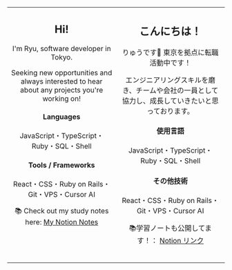 <table style="border-collapse: collapse; border: none;">
<tr>
<td width="50%" valign="top" align="center" style="border: none;">

## Hi!

I'm Ryu, software developer in Tokyo. 

Seeking new opportunities and always interested to hear about any projects you're working on!

<h4>Languages</h4>

JavaScript・TypeScript・Ruby・SQL・Shell

<h4>Tools / Frameworks</h4>

React・CSS・Ruby on Rails・Git・VPS・Cursor AI

📚 Check out my study notes here: [My Notion Notes](https://cuddly-sunflower-42d.notion.site/My-programming-notes-116ec724414c4734a98f498a788a3c79)
<br></br>

</td>
<td width="50%" valign="top" align="center" style="border: none;">

## こんにちは！

りゅうです🐉 東京を拠点に転職活動中です！

エンジニアリングスキルを磨き、チームや会社の一員として協力し、成長していきたいと思っております。

<h4>使用言語</h4>

JavaScript・TypeScript・Ruby・SQL・Shell

<h4>その他技術</h4>

React・CSS・Ruby on Rails・Git・VPS・Cursor AI

📚学習ノートも公開してます！： [Notion リンク](https://cuddly-sunflower-42d.notion.site/My-programming-notes-116ec724414c4734a98f498a788a3c79)
<br></br>

</td>
</tr>
</table>
